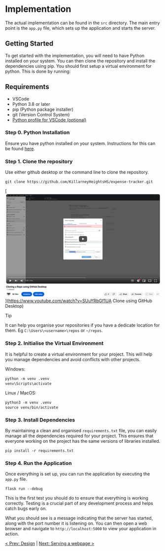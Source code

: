 # Implementation

The actual implementation can be found in the `src` directory. The main entry point is the `app.py` file, which sets up the application and starts the server. 

## Getting Started

To get started with the implementation, you will need to have Python installed on your system. You can then clone the repository and install the dependencies using pip. You should first setup a virtual environment for python. This is done by running:

## Requirements
- VSCode 
- Python 3.8 or later
- pip (Python package installer)
- git (Version Control System)
- [Python profile for VSCode (optional)](https://github.com/KillarneyHeightsHS/vscode-setup/blob/main/profiles/python.code-profile)

### Step 0. Python Installation

Ensure you have python installed on your system. Instructions for this can be found [here](https://code.visualstudio.com/docs/python/python-tutorial).

### Step 1. Clone the repository
Use either github desktop or the command line to clone the repository.

```
git clone https://github.com/KillarneyHeightsHS/expense-tracker.git
```

[![Clone using GitHub Desktop](./cloning_a_repo.png)](https://www.youtube.com/watch?v=SUuYRbGf1UA Clone using GitHub Desktop)


> [!TIP]
> It can help you organise your repositories if you have a dedicate location for them. Eg `C:\Users\<username>\repos` or `~/repos`.

### Step 2. Initialise the Virtual Environment
It is helpful to create a virtual environment for your project. This will help you manage dependencies and avoid conflicts with other projects.

Windows:
```
python -m venv .venv
venv\Scripts\activate
```

Linux / MacOS:
```
python3 -m venv .venv
source venv/bin/activate
```

### Step 3. Install Dependencies
By maintaining a clean and organised `requirements.txt` file, you can easily manage all the dependencies required for your project. This ensures that everyone working on the project has the same versions of libraries installed.


```
pip install -r requirements.txt
```

### Step 4. Run the Application
Once everything is set up, you can run the application by executing the `app.py` file.

```
flask run --debug
```

This is the first test you should do to ensure that everything is working correctly. Testing is a crucial part of any development process and helps catch bugs early on. 

What you should see is a message indicating that the server has started, along with the port number it is listening on. You can then open a web browser and navigate to `http://localhost:5000` to view your application in action.

[< Prev: Design](./design.md) | [Next: Serving a webpage >](./serving_a_webpage.md)